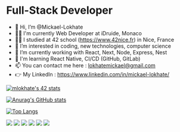 # Full-Stack Developer
- 👋 Hi, I’m @Mickael-Lokhate
- 👨‍💻 I'm currently Web Developer at iDruide, Monaco
- 👨‍🎓 I studied at 42 school (https://www.42nice.fr) in Nice, France
- 👀 I’m interested in coding, new technologies, computer science
- 🌱 I’m currently working with React, Next, Node, Express, Nest
- 📑 I'm learning React Native, CI/CD (GitHub, GitLab)
- 📫 You can contact me here : lokhatemickael@gmail.com
- 👉 My LinkedIn : https://www.linkedin.com/in/mickael-lokhate/

[![mlokhate's 42 stats](https://badge42.vercel.app/api/v2/cl1mdvtu6009009mod72g373r/stats?cursusId=21&coalitionId=122)](https://github.com/JaeSeoKim/badge42)

[![Anurag's GitHub stats](https://github-readme-stats.vercel.app/api?username=Mickael-Lokhate&show_icons=true&theme=dark)](https://github.com/Mickael-Lokhate/github-readme-stats)

[![Top Langs](https://github-readme-stats.vercel.app/api/top-langs/?username=anuraghazra&langs_count=5&layout=compact&theme=dark)](https://github.com/anuraghazra/github-readme-stats)


![](https://img.shields.io/badge/OS-MacOs-blue) ![](https://img.shields.io/badge/OS-Linux-blue)
![](https://img.shields.io/badge/code-C-blue) ![](https://img.shields.io/badge/code-C++-blue)
![](https://img.shields.io/badge/tools-VSCode-blue) ![](https://img.shields.io/badge/tools-Vim-blue)
